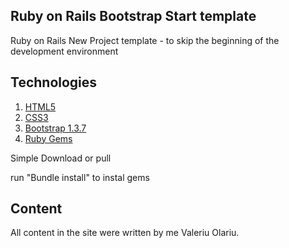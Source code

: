 ## Ruby on Rails Bootstrap Start template

Ruby on Rails New Project template - to skip the beginning of the development environment

## Technologies
1.	[HTML5]( https://www.w3schools.com/html/html_intro.asp)
2.	[CSS3]( https://www.w3schools.com/css/)
3.	[Bootstrap 1.3.7]( https://getbootstrap.com/docs/4.0/getting-started/introduction/)
4.  [Ruby Gems](https://rubygems.org/gems/bootstrap-sass/versions/3.4.1)


Simple Download or pull

run "Bundle install" to instal gems

## Content
All content in the site were written by me Valeriu Olariu.
